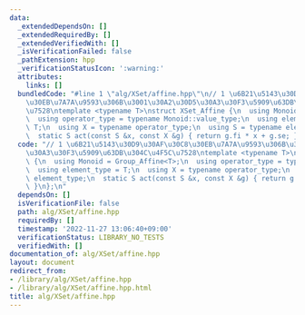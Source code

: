 ```yaml
---
data:
  _extendedDependsOn: []
  _extendedRequiredBy: []
  _extendedVerifiedWith: []
  _isVerificationFailed: false
  _pathExtension: hpp
  _verificationStatusIcon: ':warning:'
  attributes:
    links: []
  bundledCode: "#line 1 \"alg/XSet/affine.hpp\"\n// 1 \u6B21\u5143\u30D9\u30AF\u30C8\
    \u30EB\u7A7A\u9593\u306B\u3001\u30A2\u30D5\u30A3\u30F3\u5909\u63DB\u304C\u4F5C\
    \u7528\ntemplate <typename T>\nstruct XSet_Affine {\n  using Monoid = Group_Affine<T>;\n\
    \  using operator_type = typename Monoid::value_type;\n  using element_type =\
    \ T;\n  using X = typename operator_type;\n  using S = typename element_type;\n\
    \  static S act(const S &x, const X &g) { return g.fi * x + g.se; }\n};\n"
  code: "// 1 \u6B21\u5143\u30D9\u30AF\u30C8\u30EB\u7A7A\u9593\u306B\u3001\u30A2\u30D5\
    \u30A3\u30F3\u5909\u63DB\u304C\u4F5C\u7528\ntemplate <typename T>\nstruct XSet_Affine\
    \ {\n  using Monoid = Group_Affine<T>;\n  using operator_type = typename Monoid::value_type;\n\
    \  using element_type = T;\n  using X = typename operator_type;\n  using S = typename\
    \ element_type;\n  static S act(const S &x, const X &g) { return g.fi * x + g.se;\
    \ }\n};\n"
  dependsOn: []
  isVerificationFile: false
  path: alg/XSet/affine.hpp
  requiredBy: []
  timestamp: '2022-11-27 13:06:40+09:00'
  verificationStatus: LIBRARY_NO_TESTS
  verifiedWith: []
documentation_of: alg/XSet/affine.hpp
layout: document
redirect_from:
- /library/alg/XSet/affine.hpp
- /library/alg/XSet/affine.hpp.html
title: alg/XSet/affine.hpp
---
```


